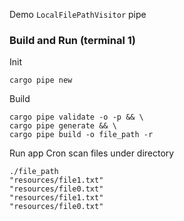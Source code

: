 Demo `LocalFilePathVisitor` pipe
### Build and Run (terminal 1)
Init
```
cargo pipe new
```
Build
```
cargo pipe validate -o -p && \
cargo pipe generate && \
cargo pipe build -o file_path -r
```
Run app
Cron scan files under directory
```
./file_path
"resources/file1.txt"
"resources/file0.txt"
"resources/file1.txt"
"resources/file0.txt"
```